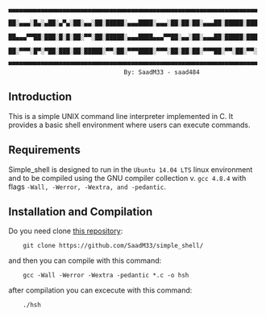             ▄▄▄▄▄▄▄▄▄▄▄▄▄▄▄▄▄▄▄▄▄▄▄▄▄▄▄▄▄▄▄▄▄▄▄▄▄▄▄▄▄▄▄▄▄▄▄▄▄▄▄▄▄▄▄▄▄▄▄▄▄▄▄▄▄▄▄▄▄
            ██░▄▄▄░█▄░▄██░▄▀▄░██░▄▄░██░█████░▄▄▄████░▄▄▄░██░██░██░▄▄▄██░█████░███
            ██▄▄▄▀▀██░███░█░█░██░▀▀░██░█████░▄▄▄████▄▄▄▀▀██░▄▄░██░▄▄▄██░█████░███
            ██░▀▀▀░█▀░▀██░███░██░█████░▀▀░██░▀▀▀████░▀▀▀░██░██░██░▀▀▀██░▀▀░██░▀▀░
            ▀▀▀▀▀▀▀▀▀▀▀▀▀▀▀▀▀▀▀▀▀▀▀▀▀▀▀▀▀▀▀▀▀▀▀▀▀▀▀▀▀▀▀▀▀▀▀▀▀▀▀▀▀▀▀▀▀▀▀▀▀▀▀▀▀▀▀▀▀
                                    By: SaadM33 - saad484
## Introduction
This is a simple UNIX command line interpreter implemented in C. It provides a basic shell environment where users can execute commands.

## Requirements
Simple_shell is designed to run in the `Ubuntu 14.04 LTS` linux environment and to be compiled using the GNU compiler collection v. `gcc 4.8.4` with flags `-Wall, -Werror, -Wextra, and -pedantic`.

## Installation and Compilation
Do you need clone [this repository](https://github.com/jcamilovillah/simple_shell):
```
	git clone https://github.com/SaadM33/simple_shell/
```
and then you can compile with this command:
```
	gcc -Wall -Werror -Wextra -pedantic *.c -o hsh
```
after compilation you can excecute with this command:
```
	./hsh
```
